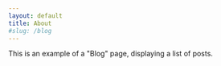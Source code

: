 ```yaml
---
layout: default
title: About
#slug: /blog
---
```


This is an example of a "Blog" page, displaying a list of posts.
<br />
